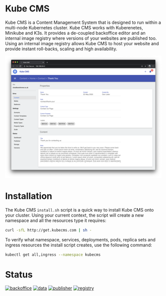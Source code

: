 # Kube CMS

Kube CMS is a Content Management System that is designed to run within a multi-node Kubernetes cluster. Kube CMS works with Kuberenetes, Minikube and K3s. It provides a de-coupled backoffice editor and an internal image registry where versions of your websites are published too. Using an internal image registry allows Kube CMS to host your website and provide instant roll-backs, scaling and high availability.

![](images/kube-cms-preview.png)

# Installation

The Kube CMS `install.sh` script is a quick way to install Kube CMS onto your cluster. Using your current context, the script will create a new namespace and all the resources type it requires:

```bash
curl -sfL http://get.kubecms.com | sh -
```

To verify what namespace, services, deployments, pods, replica sets and ingress resources the install script creates, use the following command:

```bash
kubectl get all,ingress --namespace kubecms
```

# Status

[![backoffice](https://github.com/kubecms/kubecms/workflows/backoffice/badge.svg)](https://github.com/kubecms/kubecms/actions?query=workflow%backoffice)
[![data](https://github.com/kubecms/kubecms/workflows/data/badge.svg)](https://github.com/kubecms/kubecms/actions?query=workflow%data)
[![publisher](https://github.com/kubecms/kubecms/workflows/publisher/badge.svg)](https://github.com/kubecms/kubecms/actions?query=workflow%publisher)
[![registry](https://github.com/kubecms/kubecms/workflows/registry/badge.svg)](https://github.com/kubecms/kubecms/actions?query=workflow%registry)
